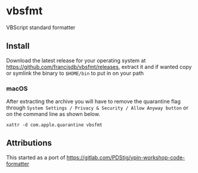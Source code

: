 # vbsfmt

VBScript standard formatter

## Install

Download the latest release for your operating system at https://github.com/francisdb/vbsfmt/releases, extract it and
if wanted copy or symlink the binary to `$HOME/bin` to put in on your path

### macOS

After extracting the archive you will have to remove the quarantine flag
through `System Settings / Privacy & Security / Allow Anyway button` or on the command line as shown below.

```
xattr -d com.apple.quarantine vbsfmt
```

## Attributions

This started as a port of https://gitlab.com/PDStig/vpin-workshop-code-formatter
